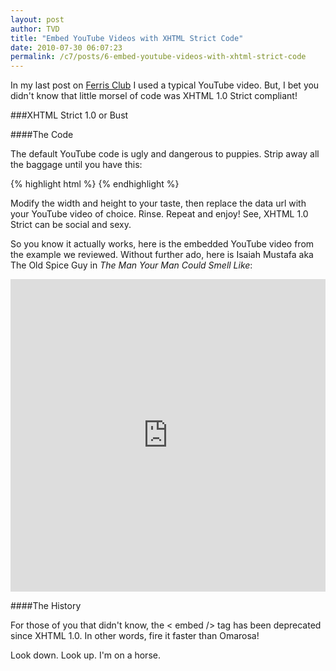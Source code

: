 ```yaml
---
layout: post
author: TVD
title: "Embed YouTube Videos with XHTML Strict Code"
date: 2010-07-30 06:07:23
permalink: /c7/posts/6-embed-youtube-videos-with-xhtml-strict-code
---
```


In my last post on [Ferris Club][1] I used a typical YouTube video. But, I bet you didn't know that little morsel of code was XHTML 1.0 Strict compliant!

###XHTML Strict 1.0 or Bust

####The Code

The default YouTube code is ugly and dangerous to puppies. Strip away all the baggage until you have this:

{% highlight html %}
<object type="application/x-shockwave-flash" width="520" height="350" data="http://www.youtube.com/v/owGykVbfgUE&amp;hl=en_US&amp;fs=1?rel=0"></object>
{% endhighlight %}

Modify the width and height to your taste, then replace the data url with your YouTube video of choice. Rinse. Repeat and enjoy! See, XHTML 1.0 Strict can be social and sexy.

So you know it actually works, here is the embedded YouTube video from the example we reviewed. Without further ado, here is Isaiah Mustafa aka The Old Spice Guy in *The Man Your Man Could Smell Like*:

<iframe width="100%" height="500" src="https://www.youtube.com/embed/owGykVbfgUE" frameborder="0" allowfullscreen></iframe>

####The History

For those of you that didn't know, the < embed /> tag has been deprecated since XHTML 1.0. In other words, fire it faster than Omarosa!

Look down. Look up. I'm on a horse.


  [1]: https://techoctave.com/posts/5-think-you-know-ferris-bueller-think-again-ferris-club
